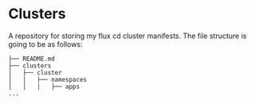 # Clusters

A repository for storing my flux cd cluster manifests. The file structure is going to be as follows:

```
├── README.md
├── clusters
│   ├── cluster
│   |   ├── namespaces
│   │   |   ├── apps
...
```
